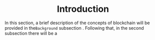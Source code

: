 <div align='center'> 
	<h1>Introduction</h1>
</div>

In this section, a brief description of the concepts of blockchain will be provided in the`Background` subsection . Following that, in the second subsection there will be a 


<!--stackedit_data:
eyJoaXN0b3J5IjpbLTQ4MDMzMDQ4LDExODAzMjc2NTUsMTc1MD
E1Mjg1OF19
-->